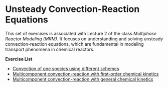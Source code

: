 # Unsteady Convection-Reaction Equations

This set of exercises is associated with Lecture 2 of the class *Multiphase Reactor Modeling (MRM)*. It focuses on understanding and solving unsteady convection-reaction equations, which are fundamental in modeling transport phenomena in chemical reactors.

**Exercise List**

- [Convection of one species using different schemes](convection-of-one-species-using-different-schemes)
- [Multicomponent convection-reaction with first-order chemical kinetics](multicomponent-convection-reaction-with-first-order-chemical-kinetics)
- [Multicomponent convection-reaction with general chemical kinetics](multicomponent-convection-reaction-with-general-chemical-kinetics)

